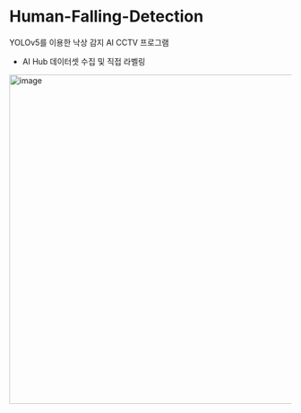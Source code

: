 # Human-Falling-Detection


YOLOv5를 이용한 낙상 감지 AI CCTV 프로그램 

- AI Hub  데이터셋 수집 및 직접 라벨링
<img width="588" alt="image" src="https://user-images.githubusercontent.com/81521991/211191194-c620cffa-d3c6-4aa9-bf00-72ebb3c1dc2d.png">

